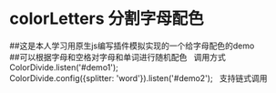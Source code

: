# colorLetters 分割字母配色
##这是本人学习用原生js编写插件模拟实现的一个给字母配色的demo  
##可以根据字母和空格对字母和单词进行随机配色  
调用方式  
ColorDivide.listen('#demo1');  
ColorDivide.config({splitter: 'word'}).listen('#demo2');  
支持链式调用  
